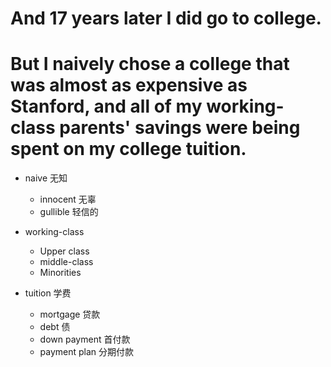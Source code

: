 # And 17 years later I did go to college.

# But I naively chose a college that was almost as expensive as Stanford, and all of my working-class parents' savings were being spent on my college tuition.
- naive 无知
  - innocent 无辜
  - gullible 轻信的

- working-class
  - Upper class
  - middle-class
  - Minorities

- tuition 学费
  - mortgage 贷款
  - debt 债
  - down payment 首付款
  - payment plan 分期付款